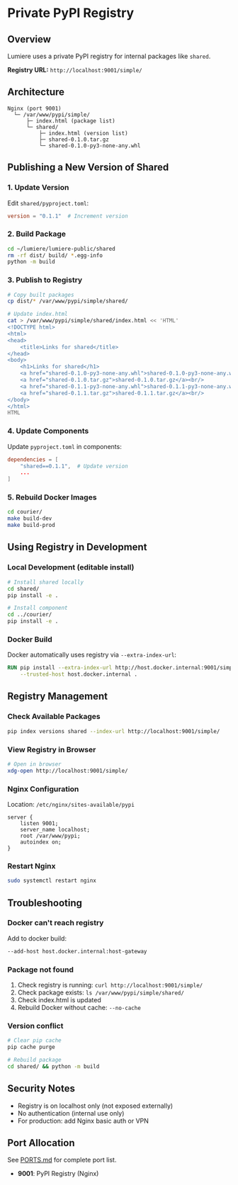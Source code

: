 # Private PyPI Registry

## Overview

Lumiere uses a private PyPI registry for internal packages like `shared`.

**Registry URL:** `http://localhost:9001/simple/`

## Architecture
```
Nginx (port 9001)
  └─ /var/www/pypi/simple/
      ├─ index.html (package list)
      └─ shared/
          ├─ index.html (version list)
          ├─ shared-0.1.0.tar.gz
          └─ shared-0.1.0-py3-none-any.whl
```

## Publishing a New Version of Shared

### 1. Update Version

Edit `shared/pyproject.toml`:
```toml
version = "0.1.1"  # Increment version
```

### 2. Build Package
```bash
cd ~/lumiere/lumiere-public/shared
rm -rf dist/ build/ *.egg-info
python -m build
```

### 3. Publish to Registry
```bash
# Copy built packages
cp dist/* /var/www/pypi/simple/shared/

# Update index.html
cat > /var/www/pypi/simple/shared/index.html << 'HTML'
<!DOCTYPE html>
<html>
<head>
    <title>Links for shared</title>
</head>
<body>
    <h1>Links for shared</h1>
    <a href="shared-0.1.0-py3-none-any.whl">shared-0.1.0-py3-none-any.whl</a><br/>
    <a href="shared-0.1.0.tar.gz">shared-0.1.0.tar.gz</a><br/>
    <a href="shared-0.1.1-py3-none-any.whl">shared-0.1.1-py3-none-any.whl</a><br/>
    <a href="shared-0.1.1.tar.gz">shared-0.1.1.tar.gz</a><br/>
</body>
</html>
HTML
```

### 4. Update Components

Update `pyproject.toml` in components:
```toml
dependencies = [
    "shared==0.1.1",  # Update version
    ...
]
```

### 5. Rebuild Docker Images
```bash
cd courier/
make build-dev
make build-prod
```

## Using Registry in Development

### Local Development (editable install)
```bash
# Install shared locally
cd shared/
pip install -e .

# Install component
cd ../courier/
pip install -e .
```

### Docker Build

Docker automatically uses registry via `--extra-index-url`:
```dockerfile
RUN pip install --extra-index-url http://host.docker.internal:9001/simple/ \
    --trusted-host host.docker.internal .
```

## Registry Management

### Check Available Packages
```bash
pip index versions shared --index-url http://localhost:9001/simple/
```

### View Registry in Browser
```bash
# Open in browser
xdg-open http://localhost:9001/simple/
```

### Nginx Configuration

Location: `/etc/nginx/sites-available/pypi`
```nginx
server {
    listen 9001;
    server_name localhost;
    root /var/www/pypi;
    autoindex on;
}
```

### Restart Nginx
```bash
sudo systemctl restart nginx
```

## Troubleshooting

### Docker can't reach registry

Add to docker build:
```bash
--add-host host.docker.internal:host-gateway
```

### Package not found

1. Check registry is running: `curl http://localhost:9001/simple/`
2. Check package exists: `ls /var/www/pypi/simple/shared/`
3. Check index.html is updated
4. Rebuild Docker without cache: `--no-cache`

### Version conflict
```bash
# Clear pip cache
pip cache purge

# Rebuild package
cd shared/ && python -m build
```

## Security Notes

- Registry is on localhost only (not exposed externally)
- No authentication (internal use only)
- For production: add Nginx basic auth or VPN

## Port Allocation

See [PORTS.md](PORTS.md) for complete port list.

- **9001**: PyPI Registry (Nginx)
